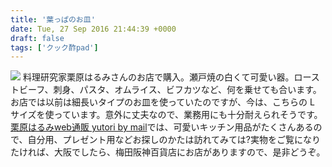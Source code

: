 ```yaml
---
title: '葉っぱのお皿'
date: Tue, 27 Sep 2016 21:44:39 +0000
draft: false
tags: ['クック酢pad']
---
```


[![](//hbb.afl.rakuten.co.jp/hgb/?pc=http%3a%2f%2fthumbnail.image.rakuten.co.jp%2f%400_mall%2fyutoribymail%2fcabinet%2fp%2fitem-lku%2flku-0097.jpg%3f_ex%3d300x300&m=http%3a%2f%2fthumbnail.image.rakuten.co.jp%2f%400_mall%2fyutoribymail%2fcabinet%2fp%2fitem-lku%2flku-0097.jpg%3f_ex%3d80x80)](//hb.afl.rakuten.co.jp/hgc/1496b2ff.2214c784.1496b300.81933758/?pc=http%3a%2f%2fitem.rakuten.co.jp%2fyutoribymail%2flku-0097%2f%3fscid%3daf_link_img&m=http%3a%2f%2fm.rakuten.co.jp%2fyutoribymail%2fn%2flku-0097) 料理研究家栗原はるみさんのお店で購入。瀬戸焼の白くて可愛い器。ローストビーフ、刺身、パスタ、オムライス、ビフカツなど、何を乗せても合います。お店では以前は細長いタイプのお皿を使っていたのですが、今は、こちらの L サイズを使っています。意外に丈夫なので、業務用にも十分耐えられそうです。 [栗原はるみweb通販 yutori by mail](//hb.afl.rakuten.co.jp/hsc/14c832e9.8c5d18bd.14c832e8.b3e8efbd/)では、可愛いキッチン用品がたくさんあるので、自分用、プレゼント用などお探しのかたは訪れてみては?実物をご覧になりたければ、大阪でしたら、梅田阪神百貨店にお店がありますので、是非どうぞ。